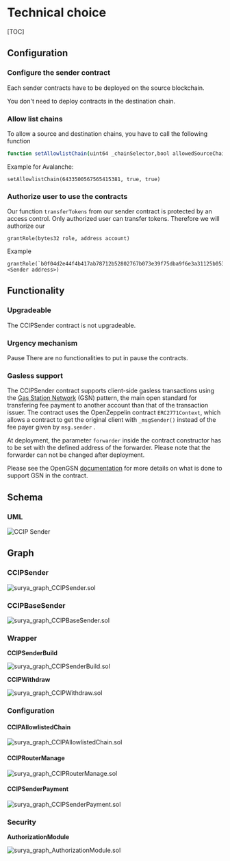 # Technical choice

[TOC]

## Configuration

### Configure the sender contract

Each sender contracts have to be deployed on the source blockchain.

You don't need to deploy contracts in the destination chain.

### Allow list chains

To allow a source and destination chains, you have to call the following function

```bash
function setAllowlistChain(uint64 _chainSelector,bool allowedSourceChain, boolallowedDestinationChain) 
```

 Example for Avalanche:

```
setAllowlistChain(6433500567565415381, true, true)
```

### Authorize user to use the contracts

Our function `transferTokens` from our sender contract is protected by an access control. Only authorized user can transfer tokens. Therefore we will authorize our

```
grantRole(bytes32 role, address account)
```

Example

```
grantRole(`b0f04d2e44f4b417ab78712b52802767b073e39f75dba9f6e3a31125b053f026`, <Sender address>)
```

 

## Functionality

### Upgradeable

The CCIPSender contract is not upgradeable. 

### Urgency mechanism

Pause
There are no functionalities to put in pause the contracts.


### Gasless support

The CCIPSender contract supports client-side gasless transactions using the [Gas Station Network](https://docs.opengsn.org/#the-problem) (GSN) pattern, the main open standard for transfering fee payment to another account than that of the transaction issuer. The contract uses the OpenZeppelin contract `ERC2771Context`, which allows a contract to get the original client with `_msgSender()` instead of the fee payer given by `msg.sender` .

At deployment, the parameter  `forwarder` inside the contract constructor has to be set  with the defined address of the forwarder. Please note that the forwarder can not be changed after deployment.

Please see the OpenGSN [documentation](https://docs.opengsn.org/contracts/#receiving-a-relayed-call) for more details on what is done to support GSN in the contract.

## Schema

### UML

![CCIP Sender](../doc/schema/uml.png)



## Graph

### CCIPSender

![surya_graph_CCIPSender.sol](../doc/schema/surya/surya_graph/surya_graph_CCIPSender.sol.png)

### CCIPBaseSender

![surya_graph_CCIPBaseSender.sol](../doc/schema/surya/surya_graph/surya_graph_CCIPBaseSender.sol.png)

### Wrapper

**CCIPSenderBuild**

![surya_graph_CCIPSenderBuild.sol](../doc/schema/surya/surya_graph/surya_graph_CCIPSenderBuild.sol.png)

**CCIPWithdraw**

![surya_graph_CCIPWithdraw.sol](../doc/schema/surya/surya_graph/surya_graph_CCIPWithdraw.sol.png)

### Configuration

#### CCIPAllowlistedChain

![surya_graph_CCIPAllowlistedChain.sol](../doc/schema/surya/surya_graph/surya_graph_CCIPAllowlistedChain.sol.png)



#### CCIPRouterManage

![surya_graph_CCIPRouterManage.sol](../doc/schema/surya/surya_graph/surya_graph_CCIPRouterManage.sol.png)

#### CCIPSenderPayment

![surya_graph_CCIPSenderPayment.sol](../doc/schema/surya/surya_graph/surya_graph_CCIPSenderPayment.sol.png)





### Security

**AuthorizationModule**

![surya_graph_AuthorizationModule.sol](../doc/schema/surya/surya_graph/surya_graph_AuthorizationModule.sol.png)
